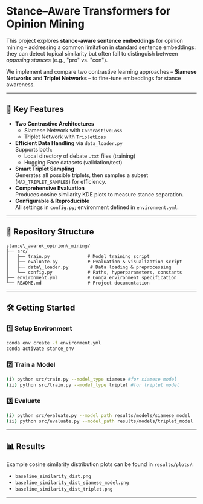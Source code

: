 

# Stance–Aware Transformers for Opinion Mining

This project explores **stance-aware sentence embeddings** for opinion mining – addressing a common limitation in standard sentence embeddings: they can detect topical similarity but often fail to distinguish between *opposing stances* (e.g., "pro" vs. "con").

We implement and compare two contrastive learning approaches – **Siamese Networks** and **Triplet Networks** – to fine-tune embeddings for stance awareness.

---

## 🚀 Key Features

- **Two Contrastive Architectures**
  - Siamese Network with `ContrastiveLoss`
  - Triplet Network with `TripletLoss`
- **Efficient Data Handling** via `data_loader.py`  
  Supports both:
  - Local directory of debate `.txt` files (training)
  - Hugging Face datasets (validation/test)
- **Smart Triplet Sampling**  
  Generates all possible triplets, then samples a subset (`MAX_TRIPLET_SAMPLES`) for efficiency.
- **Comprehensive Evaluation**  
  Produces cosine similarity KDE plots to measure stance separation.
- **Configurable & Reproducible**  
  All settings in `config.py`; environment defined in `environment.yml`.

---

## 📂 Repository Structure

````
stance\_aware\_opinion\_mining/
├── src/
│   ├── train.py              # Model training script
│   ├── evaluate.py           # Evaluation & visualization script
│   ├── data\_loader.py        # Data loading & preprocessing
│   └── config.py             # Paths, hyperparameters, constants
├── environment.yml           # Conda environment specification
└── README.md                 # Project documentation

````

---

## 🛠 Getting Started

### 1️⃣ Setup Environment

```bash
conda env create -f environment.yml
conda activate stance_env
````

### 2️⃣ Train a Model

```bash
(i) python src/train.py --model_type siamese #for siamese model
(ii) python src/train.py --model_type triplet #for triplet model
```

### 3️⃣ Evaluate

```bash
(i) python src/evaluate.py --model_path results/models/siamese_model
(ii) python src/evaluate.py --model_path results/models/triplet_model
```

---

## 📊 Results

Example cosine similarity distribution plots can be found in `results/plots/`:

* `baseline_similarity_dist.png`
* `baseline_similarity_dist_siamese_model.png`
* `baseline_similarity_dist_triplet.png`

---
